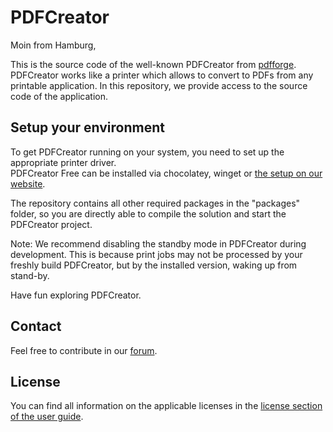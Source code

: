 # PDFCreator

Moin from Hamburg,

This is the source code of the well-known PDFCreator from [pdfforge](https://www.pdfforge.org/).  
PDFCreator works like a printer which allows to convert to PDFs from any printable application.
In this repository, we provide access to the source code of the application.

## Setup your environment

To get PDFCreator running on your system, you need to set up the appropriate printer driver.  
PDFCreator Free can be installed via chocolatey, winget or [the setup on our website](https://download.pdfforge.org/download/pdfcreator).

The repository contains all other required packages in the "packages" folder,
so you are directly able to compile the solution and start the PDFCreator project.

Note: We recommend disabling the standby mode in PDFCreator during development.
This is because print jobs may not be processed by your freshly build PDFCreator, but by the installed version, waking up from stand-by.

Have fun exploring PDFCreator.

## Contact

Feel free to contribute in our [forum](https://forums.pdfforge.org/).

## License

You can find all information on the applicable licenses in the [license section of the user guide](https://docs.pdfforge.org/pdfcreator/en/pdfcreator/license/).
